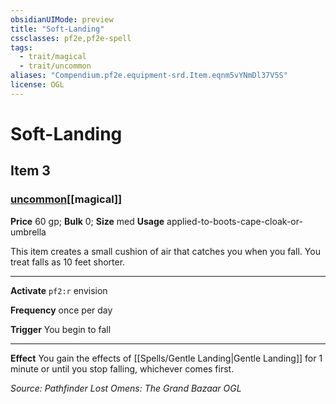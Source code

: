 ```yaml
---
obsidianUIMode: preview
title: "Soft-Landing"
cssclasses: pf2e,pf2e-spell
tags:
  - trait/magical
  - trait/uncommon
aliases: "Compendium.pf2e.equipment-srd.Item.eqnm5vYNmDl37V5S"
license: OGL
---
```

# Soft-Landing
## Item 3
### [uncommon](uncommon "Uncommon Rarity Trait")[[magical]]


**Price** 60 gp; 
**Bulk** 0; **Size** med
**Usage** applied-to-boots-cape-cloak-or-umbrella

This item creates a small cushion of air that catches you when you fall. You treat falls as 10 feet shorter.

* * *

**Activate** `pf2:r` envision

**Frequency** once per day

**Trigger** You begin to fall

* * *

**Effect** You gain the effects of [[Spells/Gentle Landing|Gentle Landing]] for 1 minute or until you stop falling, whichever comes first.

*Source: Pathfinder Lost Omens: The Grand Bazaar*
*OGL*